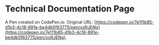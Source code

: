 # Technical Documentation Page

A Pen created on CodePen.io. Original URL: [https://codepen.io/7e111b85-d1b3-4c18-891e-be4db5f63775/pen/xxRJENg](https://codepen.io/7e111b85-d1b3-4c18-891e-be4db5f63775/pen/xxRJENg).



